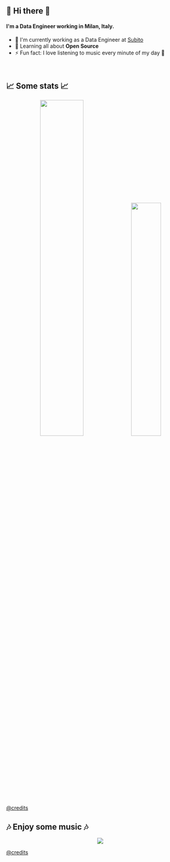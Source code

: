 ## 👋 Hi there 👋

#### I'm a Data Engineer working in Milan, Italy.

- 🏢 I'm currently working as a Data Engineer at [Subito](https://www.subito.it/)
- 🌱 Learning all about **Open Source**
- ⚡️ Fun fact: I love listening to music every minute of my day 🎵

<br>

## :chart_with_upwards_trend: Some stats :chart_with_upwards_trend:

<p align="center" width="100%">
    <img width="48%" src="https://github-readme-stats.vercel.app/api?username=bigliolimatteo&show_icons=true&theme=dark&include_all_commits=true&count_private=true&custom_title=Stats">
    <img width="40%" src="https://github-readme-stats.vercel.app/api/top-langs/?username=bigliolimatteo&hide=Jupyter%20Notebook&layout=compact">
</p>

[@credits](https://github.com/anuraghazra/github-readme-stats)
<br>

## :notes: Enjoy some music :notes:

<p align="center">
  <a href="https://spotify-github-profile.vercel.app/api/view?uid=11123999062&redirect=true">
  <img align="center" src="https://spotify-github-profile.vercel.app/api/view?uid=11123999062&cover_image=true&theme=default&show_offline=false&background_color=121212&bar_color=53b14f&bar_color_cover=true"/>
</a></p>

[@credits](https://github.com/kittinan/spotify-github-profile)
